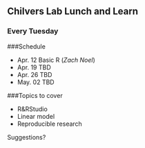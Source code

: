 ## Chilvers Lab Lunch and Learn
### Every Tuesday
###Schedule
- Apr. 12 Basic R (_Zach Noel_)
- Apr. 19 TBD
- Apr. 26 TBD
- May. 02 TBD

###Topics to cover
- R&RStudio
- Linear model
- Reproducible research

Suggestions?

